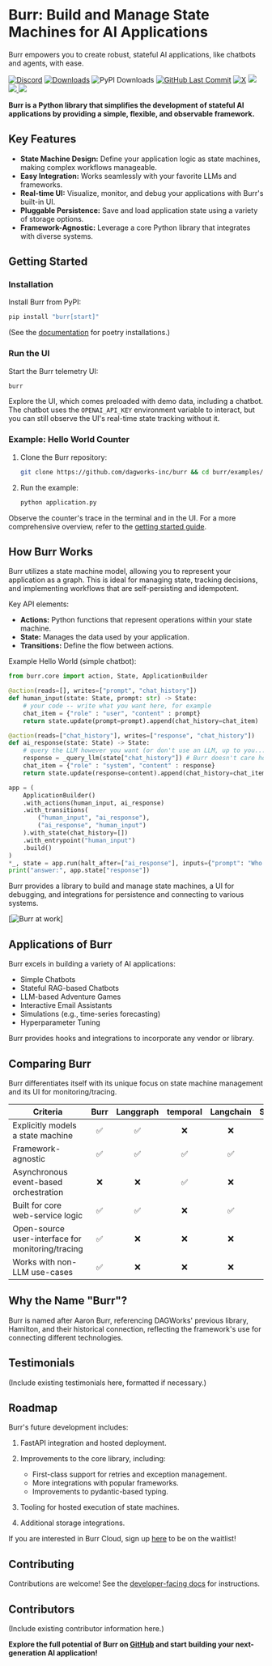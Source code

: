 # Burr: Build and Manage State Machines for AI Applications

Burr empowers you to create robust, stateful AI applications, like chatbots and agents, with ease.

[![Discord](https://img.shields.io/badge/Join-Burr_Discord-7289DA?logo=discord)](https://discord.gg/6Zy2DwP4f3)
[![Downloads](https://static.pepy.tech/badge/burr/month)](https://pepy.tech/project/burr)
![PyPI Downloads](https://static.pepy.tech/badge/burr)
[![GitHub Last Commit](https://img.shields.io/github/last-commit/dagworks-inc/burr)](https://github.com/dagworks-inc/burr/pulse)
[![X](https://img.shields.io/badge/follow-%40burr_framework-1DA1F2?logo=x&style=social)](https://twitter.com/burr_framework)
<a target="_blank" href="https://linkedin.com/showcase/dagworks-inc" style="background:none">
  <img src="https://img.shields.io/badge/DAGWorks-Follow-purple.svg?logo=linkedin" />
</a>
<a href="https://twitter.com/burr_framework" target="_blank">
  <img src="https://img.shields.io/badge/burr_framework-Follow-purple.svg?logo=X"/>
</a>
<a href="https://twitter.com/dagworks" target="_blank">
  <img src="https://img.shields.io/badge/DAGWorks-Follow-purple.svg?logo=X"/>
</a>

**Burr is a Python library that simplifies the development of stateful AI applications by providing a simple, flexible, and observable framework.**

## Key Features

*   **State Machine Design:** Define your application logic as state machines, making complex workflows manageable.
*   **Easy Integration:** Works seamlessly with your favorite LLMs and frameworks.
*   **Real-time UI:** Visualize, monitor, and debug your applications with Burr's built-in UI.
*   **Pluggable Persistence:** Save and load application state using a variety of storage options.
*   **Framework-Agnostic:** Leverage a core Python library that integrates with diverse systems.

## Getting Started

### Installation

Install Burr from PyPI:

```bash
pip install "burr[start]"
```

(See the [documentation](https://burr.dagworks.io/getting_started/install/) for poetry installations.)

### Run the UI

Start the Burr telemetry UI:

```bash
burr
```

Explore the UI, which comes preloaded with demo data, including a chatbot.  The chatbot uses the `OPENAI_API_KEY` environment variable to interact, but you can still observe the UI's real-time state tracking without it.

### Example: Hello World Counter

1.  Clone the Burr repository:

    ```bash
    git clone https://github.com/dagworks-inc/burr && cd burr/examples/hello-world-counter
    ```

2.  Run the example:

    ```bash
    python application.py
    ```

Observe the counter's trace in the terminal and in the UI.  For a more comprehensive overview, refer to the [getting started guide](https://burr.dagworks.io/getting_started/simple-example/).

## How Burr Works

Burr utilizes a state machine model, allowing you to represent your application as a graph. This is ideal for managing state, tracking decisions, and implementing workflows that are self-persisting and idempotent.

Key API elements:

*   **Actions:** Python functions that represent operations within your state machine.
*   **State:**  Manages the data used by your application.
*   **Transitions:** Define the flow between actions.

Example Hello World (simple chatbot):

```python
from burr.core import action, State, ApplicationBuilder

@action(reads=[], writes=["prompt", "chat_history"])
def human_input(state: State, prompt: str) -> State:
    # your code -- write what you want here, for example
    chat_item = {"role" : "user", "content" : prompt}
    return state.update(prompt=prompt).append(chat_history=chat_item)

@action(reads=["chat_history"], writes=["response", "chat_history"])
def ai_response(state: State) -> State:
    # query the LLM however you want (or don't use an LLM, up to you...)
    response = _query_llm(state["chat_history"]) # Burr doesn't care how you use LLMs!
    chat_item = {"role" : "system", "content" : response}
    return state.update(response=content).append(chat_history=chat_item)

app = (
    ApplicationBuilder()
    .with_actions(human_input, ai_response)
    .with_transitions(
        ("human_input", "ai_response"),
        ("ai_response", "human_input")
    ).with_state(chat_history=[])
    .with_entrypoint("human_input")
    .build()
)
*_, state = app.run(halt_after=["ai_response"], inputs={"prompt": "Who was Aaron Burr, sir?"})
print("answer:", app.state["response"])
```

Burr provides a library to build and manage state machines, a UI for debugging, and integrations for persistence and connecting to various systems.

[![Burr at work](https://github.com/DAGWorks-Inc/burr/blob/main/chatbot.gif)]

## Applications of Burr

Burr excels in building a variety of AI applications:

*   Simple Chatbots
*   Stateful RAG-based Chatbots
*   LLM-based Adventure Games
*   Interactive Email Assistants
*   Simulations (e.g., time-series forecasting)
*   Hyperparameter Tuning

Burr provides hooks and integrations to incorporate any vendor or library.

## Comparing Burr

Burr differentiates itself with its unique focus on state machine management and its UI for monitoring/tracing.

| Criteria                                          | Burr | Langgraph | temporal | Langchain | Superagent | Hamilton |
| ------------------------------------------------- | :--: | :-------: | :------: | :-------: | :--------: | :------: |
| Explicitly models a state machine                 |  ✅  |    ✅     |    ❌    |    ❌     |     ❌     |    ❌    |
| Framework-agnostic                                |  ✅  |    ✅     |    ✅    |    ✅     |     ❌     |    ✅    |
| Asynchronous event-based orchestration            |  ❌  |    ❌     |    ✅    |    ❌     |     ❌     |    ❌    |
| Built for core web-service logic                  |  ✅  |    ✅     |    ❌    |    ✅     |     ✅     |    ✅    |
| Open-source user-interface for monitoring/tracing |  ✅  |    ❌     |    ❌    |    ❌     |     ❌     |    ✅    |
| Works with non-LLM use-cases                      |  ✅  |    ❌     |    ❌    |    ❌     |     ❌     |    ✅    |

## Why the Name "Burr"?

Burr is named after Aaron Burr, referencing DAGWorks' previous library, Hamilton, and their historical connection, reflecting the framework's use for connecting different technologies.

## Testimonials

(Include existing testimonials here, formatted if necessary.)

## Roadmap

Burr's future development includes:

1.  FastAPI integration and hosted deployment.
2.  Improvements to the core library, including:

    *   First-class support for retries and exception management.
    *   More integrations with popular frameworks.
    *   Improvements to pydantic-based typing.
3.  Tooling for hosted execution of state machines.
4.  Additional storage integrations.

If you are interested in Burr Cloud, sign up [here](https://forms.gle/w9u2QKcPrztApRedA) to be on the waitlist!

## Contributing

Contributions are welcome!  See the [developer-facing docs](https://burr.dagworks.io/contributing) for instructions.

## Contributors

(Include existing contributor information here.)

**Explore the full potential of Burr on [GitHub](https://github.com/apache/burr) and start building your next-generation AI application!**